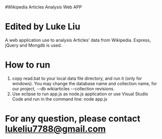 #Wikipedia Articles Analysis Web APP
# Edited by Luke Liu
A web application use to analysis Articles' data from Wikipedia.
Express, jQuery and Mongdb is used.
# How to run
1. copy read.bat to your local data file directory, and run it (only for windows). You may change the database name and collection name, for our project, --db wikiarticles --collection revisions.
2. Use eclipse to run app.js as node.js application or use Visual Studio Code and run in the command line: node app.js

# For any question, please contact lukeliu7788@gmail.com
